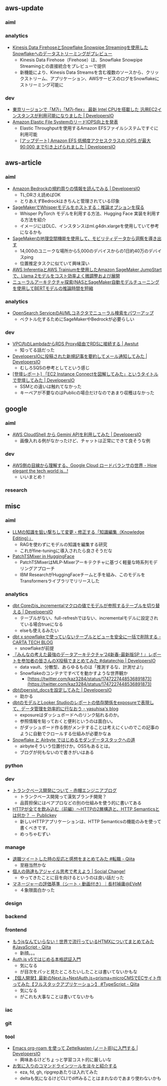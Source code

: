 ## aws-update
### aiml
### analytics
- [Kinesis Data FirehoseとSnowflake Snowpipe Streamingを使用したSnowflakeへのデータストリーミングがプレビュー](https://aws.amazon.com/jp/about-aws/whats-new/2024/01/stream-data-snowflake-kinesis-data-firehose-snowpipe-streaming-preview/)
  - Kinesis Data Firehose（Firehose）は、Snowflake Snowpipe Streamingとの直接統合をプレビューで提供
  - 新機能により、Kinesis Data Streamsを含む複数のソースから、クリックストリーム、アプリケーション、AWSサービスのログをSnowflakeにストリーミング可能に
### dev
- [東京リージョンで「M7i」「M7i-flex」 最新 Intel CPUを搭載した 汎用EC2インスタンスが利用可能になりました | DevelopersIO](https://dev.classmethod.jp/articles/ec2-m7i-m7iflex-tokyo/)
- [Amazon Elastic File SystemのリードIOPS向上を発表](https://aws.amazon.com/jp/about-aws/whats-new/2024/01/higher-read-iops-amazon-elastic-file-system/)
  - Elastic Throughputを使用するAmazon EFSファイルシステムですぐに利用可能
  - [[アップデート] Amazon EFS 低頻度アクセスクラスの IOPS が最大 90,000 まで引き上げられました | DevelopersIO](https://dev.classmethod.jp/articles/higher-read-iops-amazon-efs/)

## aws-article
### aiml
- [Amazon Bedrockの規約周りの情報を読んでみる | DevelopersIO](https://dev.classmethod.jp/articles/bedrock-service-term/)
  - TL;DRさえ読めばOK
  - とりあえずBedrockはきちんと管理されている印象
- [SageMakerでWhisperモデルをホストする：推論オプションを探る](https://aws.amazon.com/jp/blogs/machine-learning/host-the-whisper-model-on-amazon-sagemaker-exploring-inference-options/)
  - Whisper PyTorch モデルを利用する方法、Hugging Face 実装を利用する方法を紹介
  - イメージにはDLC、インスタンスはml.g4dn.xlargeを使用していて参考になるかも
- [SageMakerの地理空間機能を使用して、モビリティデータから洞察を導き出す](https://aws.amazon.com/jp/blogs/machine-learning/use-mobility-data-to-derive-insights-using-amazon-sagemaker-geospatial-capabilities/)
  - 14,000のユニークな場所から5,000のデバイスからの1日約40万のデバイスping
  - 位置推定タスクに似ていて興味深い
- [AWS InferentiaとAWS Trainiumを使用したAmazon SageMaker JumpStartで、Llama 2モデルをコスト効率よく微調整および展開](https://aws.amazon.com/jp/blogs/machine-learning/fine-tune-and-deploy-llama-2-models-cost-effectively-in-amazon-sagemaker-jumpstart-with-aws-inferentia-and-aws-trainium/)
- [ニューラルアーキテクチャ探索(NASとSageMaker自動モデルチューニングを使用してBERTモデルの推論時間を短縮](https://aws.amazon.com/jp/blogs/machine-learning/reduce-inference-time-for-bert-models-using-neural-architecture-search-and-sagemaker-automated-model-tuning/)
### analytics
- [OpenSearch ServiceのAI/MLコネクタでニューラル検索をパワーアップ](https://aws.amazon.com/jp/blogs/big-data/power-neural-search-with-ai-ml-connectors-in-amazon-opensearch-service/)
  - ベクトル化するためにSageMakerやBedrockが必要らしい
### dev
- [VPC内のLambdaからRDS Proxy経由でRDSに接続する | Awstut](https://awstut.com/2022/04/23/connect-to-rds-from-lambda-in-vpc-via-rds-proxy/)
  - 知ってる話だった
- [DevelopersIOに投稿された新規記事を要約してメール通知してみた | DevelopersIO](https://dev.classmethod.jp/articles/generate-dev-io-summary/)
  - むしろSQSの参考としてという感じ
- [[登壇レポート] 「EC2 Instance Connectを図解してみた」というタイトルで登壇してみた | DevelopersIO](https://dev.classmethod.jp/articles/2024-01-18-ec2-instance-connect-schematic/)
  - SSMとの違いは触れてなかった
  - キーペアが不要なのはPublicの場合だけなのであまり収穫はなかった

## google
### aiml
- [AWS CloudShell から Gemini APIを利用してみた | DevelopersIO](https://dev.classmethod.jp/articles/gemini-cloudshell/)
  - 画像入れる例がなかったけど、チャットは正常にできて良そうな例
### dev
- [AWS側の目線から理解する、Google Cloud ロードバランサの世界 - How elegant the tech world is...!](https://iselegant.hatenablog.com/entry/google-cloud-load-balancer)
  - いいまとめ！
### research

## misc
### aiml
- [LLMの知識を狙い撃ちして変更・修正する「知識編集（Knowledge Editing）」](https://twitter.com/ai_database/status/1748549204874866894)
  - RAGを使わずにモデルの知識を編集する研究
  - これがfine-tuningに導入されたら良さそうだな
- [PatchTSMixer in HuggingFace](https://huggingface.co/blog/patchtsmixer)
  - PatchTSMixerはMLP-Mixerアーキテクチャに基づく軽量な時系列モデリングアプローチ
  - IBM ResearchがHuggingFaceチームと手を組み、このモデルをTransformersライブラリでリリースした
### analytics
- [dbt Coreのis_incrementalマクロの値でモデルが参照するテーブルを切り替える | DevelopersIO](https://dev.classmethod.jp/articles/check-dbt-is_incremental-value/)
  - テーブルがない、full-refreshではない、incrementalモデルに設定されている場合trueになる
  - elseも使えるみたい
- [dbt x snowflakeで使っていないテーブルとビューを安全に一括で削除する - CARTA TECH BLOG](https://techblog.cartaholdings.co.jp/entry/2024/01/15/113000)
  - snowflakeが前提
- [『みんなの考えた最強のデータアーキテクチャ’24新春-最新版SP！』レポートを参加者の皆さんのX投稿でまとめてみた #datatechjp | DevelopersIO](https://dev.classmethod.jp/articles/report-the-strongest-data-architecture-festival-2024-new-year/)
  - data vault、分散型、あらゆるものは「推測するな、計測せよ!」
  - Snowflakeのコンテナですべてを動かすような世界観か
    - [https://twitter.com/kaz3284/status/1747227448536891873](https://twitter.com/kaz3284/status/1747227448536891873)
- [dbtのpersist_docsを設定してみた | DevelopersIO](https://dev.classmethod.jp/articles/dbt-apply-persist-docs-config/)
  - 助かる
- [dbtのモデルとLooker Studioのレポートの依存関係をexposureで表現して、データ管理を効率的に行なおう - yasuhisa's blog](https://www.yasuhisay.info/entry/2024/01/20/114845)
  - exposureはダッシュボードへのリンク貼れるのか。
  - 参照情報を貼っておくと便利というのは面白い。
  - がダッシュボード作る側がメンテすることは考えにくいのでこの記事のように自動でクロールする仕組みが必要かなぁ
- [Snowflake と Airbyte ではじめるモダンデータスタックへの道](https://www.awarefy.dev/blog/snowflake-with-airbyte/)
  - airbyteそういう位置付けか。OSSもあるとは。
  - ブログが何もないので書きがいはある
### python
### dev
- [トランクベース開発について - 赤帽エンジニアブログ](https://rheb.hatenablog.com/entry/2021/08/24/%E3%83%88%E3%83%A9%E3%83%B3%E3%82%AF%E3%83%99%E3%83%BC%E3%82%B9%E9%96%8B%E7%99%BA%E3%81%AB%E3%81%A4%E3%81%84%E3%81%A6)
  - トランクベース開発って漢気ブランチ開発？
  - 品質担保にはペアプロなどの別の仕組みを使う的に書いてある
- [HTTPが全てを飲み込む（前編）～HTTPの2層構造と、HTTP Semanticsとは何か？ － Publickey](https://www.publickey1.jp/blog/24/httphttp2http_semantics.html)
  - 新しいHTTPアプリケーションは、HTTP Semanticsの機能のみを使って書くべきです。
  - めっちゃむずい
### manage
- [退職ツイートした時の反応と感想をまとめてみた #転職 - Qiita](https://qiita.com/newta/items/bc97ec9c668e4a13e4a2)
  - 至極当然かな
- [個人の熟達もアジャイル思考で考えよう | Social Change!](https://kuranuki.sonicgarden.jp/archives/34286)
  - やってきたことに目を向けるというのは良い話だった
- [マネージャーの評価基準（シート・動画付き）｜長村禎庸@EVeM](https://note.com/nagam/n/n8c3a7126a8e5)
  - ４象限面白かった
### design
### backend
### frontend
- [もうjsなんていらない！世界で流行っているHTMXについてまとめてみた #JavaScript - Qiita](https://qiita.com/twrcd1227/items/7bce18167fb02ec22729)
  - 新顔。。。
- [Auth.js v5ではじめる本格認証入門](https://zenn.dev/tsuboi/books/3f7a3056014458)
  - 気になる
  - が目次をパッと見たところたいしたことは書いてないかもな
- [【個人開発】最新のNext.js+NextAuth.js+prisma+microCMSでECサイト作ってみた【フルスタックアプリケーション】 #TypeScript - Qiita](https://qiita.com/mamimami0709/items/7ce5e26afea1fded0747)
  - 気になる
  - がこれも大事なことは書いてないかも
### iac
### git
### tool
- [Emacs org-roam を使って Zettelkasten (ノート術)に入門する | DevelopersIO](https://dev.classmethod.jp/articles/intro-zettelkasten-and-emacs-org-roam/#toc-8)
  - 興味あるけどちょっと学習コスト的に厳しいな
- [お気に入りのコマンドラインツールを淡々と紹介する](https://zenn.dev/kou_pg_0131/articles/favorite-cli-tools)
  - eza, fd, gh, ripgrepあたりは入れてみた
  - deltaも気になるけどCLIでdiffみることはまれなのであまり使わないかも

